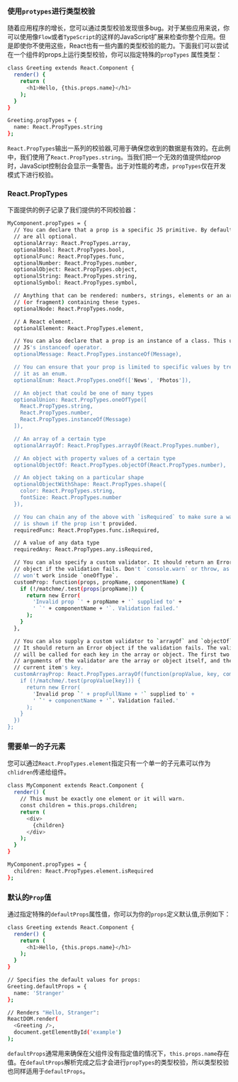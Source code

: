 ### 使用`protypes`进行类型校验
 随着应用程序的增长，您可以通过类型校验发现很多bug。对于某些应用来说，你可以使用像`Flow`或者`TypeScript`的这样的JavaScript扩展来检查你整个应用。但是即使你不使用这些，React也有一些内置的类型校验的能力。下面我们可以尝试在一个组件的props上运行类型校验，你可以指定特殊的`propTypes` 属性类型：
```bash
class Greeting extends React.Component {
  render() {
    return (
      <h1>Hello, {this.props.name}</h1>
    );
  }
}

Greeting.propTypes = {
  name: React.PropTypes.string
};
```
 `React.PropTypes`输出一系列的校验器,可用于确保您收到的数据是有效的。在此例中，我们使用了`React.PropTypes.string`。当我们把一个无效的值提供给prop时，JavaScipt控制台会显示一条警告。出于对性能的考虑，`propTypes`仅在开发模式下进行校验。
### React.PropTypes
 下面提供的例子记录了我们提供的不同校验器：
```bash
MyComponent.propTypes = {
  // You can declare that a prop is a specific JS primitive. By default, these
  // are all optional.
  optionalArray: React.PropTypes.array,
  optionalBool: React.PropTypes.bool,
  optionalFunc: React.PropTypes.func,
  optionalNumber: React.PropTypes.number,
  optionalObject: React.PropTypes.object,
  optionalString: React.PropTypes.string,
  optionalSymbol: React.PropTypes.symbol,

  // Anything that can be rendered: numbers, strings, elements or an array
  // (or fragment) containing these types.
  optionalNode: React.PropTypes.node,

  // A React element.
  optionalElement: React.PropTypes.element,

  // You can also declare that a prop is an instance of a class. This uses
  // JS's instanceof operator.
  optionalMessage: React.PropTypes.instanceOf(Message),

  // You can ensure that your prop is limited to specific values by treating
  // it as an enum.
  optionalEnum: React.PropTypes.oneOf(['News', 'Photos']),

  // An object that could be one of many types
  optionalUnion: React.PropTypes.oneOfType([
    React.PropTypes.string,
    React.PropTypes.number,
    React.PropTypes.instanceOf(Message)
  ]),

  // An array of a certain type
  optionalArrayOf: React.PropTypes.arrayOf(React.PropTypes.number),

  // An object with property values of a certain type
  optionalObjectOf: React.PropTypes.objectOf(React.PropTypes.number),

  // An object taking on a particular shape
  optionalObjectWithShape: React.PropTypes.shape({
    color: React.PropTypes.string,
    fontSize: React.PropTypes.number
  }),

  // You can chain any of the above with `isRequired` to make sure a warning
  // is shown if the prop isn't provided.
  requiredFunc: React.PropTypes.func.isRequired,

  // A value of any data type
  requiredAny: React.PropTypes.any.isRequired,

  // You can also specify a custom validator. It should return an Error
  // object if the validation fails. Don't `console.warn` or throw, as this
  // won't work inside `oneOfType`.
  customProp: function(props, propName, componentName) {
    if (!/matchme/.test(props[propName])) {
      return new Error(
        'Invalid prop `' + propName + '` supplied to' +
        ' `' + componentName + '`. Validation failed.'
      );
    }
  },

  // You can also supply a custom validator to `arrayOf` and `objectOf`.
  // It should return an Error object if the validation fails. The validator
  // will be called for each key in the array or object. The first two
  // arguments of the validator are the array or object itself, and the
  // current item's key.
  customArrayProp: React.PropTypes.arrayOf(function(propValue, key, componentName, location, propFullName) {
    if (!/matchme/.test(propValue[key])) {
      return new Error(
        'Invalid prop `' + propFullName + '` supplied to' +
        ' `' + componentName + '`. Validation failed.'
      );
    }
  })
};
```
### 需要单一的子元素
 您可以通过`React.PropTypes.element`指定只有一个单一的子元素可以作为`chlidren`传递给组件。
```bash
class MyComponent extends React.Component {
  render() {
    // This must be exactly one element or it will warn.
    const children = this.props.children;
    return (
      <div>
        {children}
      </div>
    );
  }
}

MyComponent.propTypes = {
  children: React.PropTypes.element.isRequired
};
```
### 默认的`Prop`值
 通过指定特殊的`defaultProps`属性值，你可以为你的`props`定义默认值,示例如下：
```bash
class Greeting extends React.Component {
  render() {
    return (
      <h1>Hello, {this.props.name}</h1>
    );
  }
}

// Specifies the default values for props:
Greeting.defaultProps = {
  name: 'Stranger'
};

// Renders "Hello, Stranger":
ReactDOM.render(
  <Greeting />,
  document.getElementById('example')
);
```
 `defaultProps`通常用来确保在父组件没有指定值的情况下，`this.props.name`存在值。在`defaultProps`解析完成之后才会进行`propTypes`的类型校验，所以类型校验也同样适用于`defaultProps`。